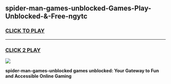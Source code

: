 
## spider-man-games-unblocked-Games-Play-Unblocked-&-Free-ngytc
<h3>
<a href="https://premium76.site?title=spider-man-games-unblocked&ref=24A">CLICK TO PLAY</a></h3>
<hr>

<h3>
<a href="https://premium76.site?title=spider-man-games-unblocked&ref=24A">CLICK 2 PLAY</a>
  
</h3>

<a href="https://premium76.site?title=spider-man-games-unblocked&ref=24A"><img src="https://clearcache.store/games.png"></a>


**spider-man-games-unblocked games unblocked: Your Gateway to Fun and Accessible Online Gaming**
